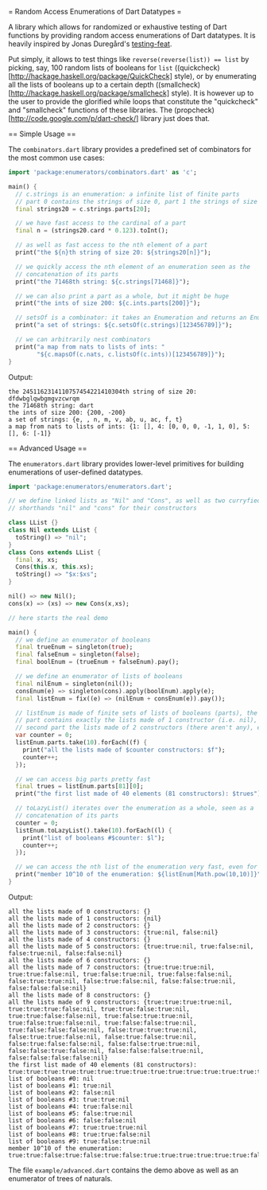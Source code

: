 = Random Access Enumerations of Dart Datatypes =

A library which allows for randomized or exhaustive testing of Dart functions
by providing random access enumerations of Dart datatypes. It is heavily
inspired by Jonas Duregård's
[testing-feat](http://hackage.haskell.org/package/testing-feat).

Put simply, it allows to test things like `reverse(reverse(list)) == list` by
picking, say, 100 random lists of booleans for `list`
((quickcheck)[http://hackage.haskell.org/package/QuickCheck] style), or by
enumerating all the lists of booleans up to a certain depth
((smallcheck)[http://hackage.haskell.org/package/smallcheck] style). It is
however up to the user to provide the glorified while loops that constitute the
"quickcheck" and "smallcheck" functions of these libraries. The
(propcheck)[http://code.google.com/p/dart-check/] library just does that.

== Simple Usage ==

The `combinators.dart` library provides a predefined set of combinators for the
most common use cases:

```dart
import 'package:enumerators/combinators.dart' as 'c';

main() {
  // c.strings is an enumeration: a infinite list of finite parts
  // part 0 contains the strings of size 0, part 1 the strings of size 1, etc.
  final strings20 = c.strings.parts[20];

  // we have fast access to the cardinal of a part
  final n = (strings20.card * 0.123).toInt();

  // as well as fast access to the nth element of a part
  print("the ${n}th string of size 20: ${strings20[n]}");

  // we quickly access the nth element of an enumeration seen as the
  // concatenation of its parts
  print("the 71468th string: ${c.strings[71468]}");

  // we can also print a part as a whole, but it might be huge
  print("the ints of size 200: ${c.ints.parts[200]}");

  // setsOf is a combinator: it takes an Enumeration and returns an Enumeration
  print("a set of strings: ${c.setsOf(c.strings)[123456789]}");

  // we can arbitrarily nest combinators
  print("a map from nats to lists of ints: "
        "${c.mapsOf(c.nats, c.listsOf(c.ints))[123456789]}");
}
```

Output:

```
the 2451162314110757454221410304th string of size 20: dfdwbglqwbgmgvzcwrqm
the 71468th string: dart
the ints of size 200: {200, -200}
a set of strings: {e, , n, m, v, ab, u, ac, f, t}
a map from nats to lists of ints: {1: [], 4: [0, 0, 0, -1, 1, 0], 5: [], 6: [-1]}
```

== Advanced Usage ==

The `enumerators.dart` library provides lower-level primitives for building
enumerations of user-defined datatypes.

```dart
import 'package:enumerators/enumerators.dart';

// we define linked lists as "Nil" and "Cons", as well as two curryfied
// shorthands "nil" and "cons" for their constructors

class LList {}
class Nil extends LList {
  toString() => "nil";
}
class Cons extends LList {
  final x, xs;
  Cons(this.x, this.xs);
  toString() => "$x:$xs";
}

nil() => new Nil();
cons(x) => (xs) => new Cons(x,xs);

// here starts the real demo

main() {
  // we define an enumerator of booleans
  final trueEnum = singleton(true);
  final falseEnum = singleton(false);
  final boolEnum = (trueEnum + falseEnum).pay();

  // we define an enumerator of lists of booleans
  final nilEnum = singleton(nil());
  consEnum(e) => singleton(cons).apply(boolEnum).apply(e);
  final listEnum = fix((e) => (nilEnum + consEnum(e)).pay());

  // listEnum is made of finite sets of lists of booleans (parts), the first
  // part contains exactly the lists made of 1 constructor (i.e. nil), the
  // second part the lists made of 2 constructors (there aren't any), etc.
  var counter = 0;
  listEnum.parts.take(10).forEach((f) {
    print("all the lists made of $counter constructors: $f");
    counter++;
  });

  // we can access big parts pretty fast
  final trues = listEnum.parts[81][0];
  print("the first list made of 40 elements (81 constructors): $trues");

  // toLazyList() iterates over the enumeration as a whole, seen as a
  // concatenation of its parts
  counter = 0;
  listEnum.toLazyList().take(10).forEach((l) {
    print("list of booleans #$counter: $l");
    counter++;
  });

  // we can access the nth list of the enumeration very fast, even for big ns
  print("member 10^10 of the enumeration: ${listEnum[Math.pow(10,10)]}");
}
```

Output:

```
all the lists made of 0 constructors: {}
all the lists made of 1 constructors: {nil}
all the lists made of 2 constructors: {}
all the lists made of 3 constructors: {true:nil, false:nil}
all the lists made of 4 constructors: {}
all the lists made of 5 constructors: {true:true:nil, true:false:nil, false:true:nil, false:false:nil}
all the lists made of 6 constructors: {}
all the lists made of 7 constructors: {true:true:true:nil, true:true:false:nil, true:false:true:nil, true:false:false:nil, false:true:true:nil, false:true:false:nil, false:false:true:nil, false:false:false:nil}
all the lists made of 8 constructors: {}
all the lists made of 9 constructors: {true:true:true:true:nil, true:true:true:false:nil, true:true:false:true:nil, true:true:false:false:nil, true:false:true:true:nil, true:false:true:false:nil, true:false:false:true:nil, true:false:false:false:nil, false:true:true:true:nil, false:true:true:false:nil, false:true:false:true:nil, false:true:false:false:nil, false:false:true:true:nil, false:false:true:false:nil, false:false:false:true:nil, false:false:false:false:nil}
the first list made of 40 elements (81 constructors): true:true:true:true:true:true:true:true:true:true:true:true:true:true:true:true:true:true:true:true:true:true:true:true:true:true:true:true:true:true:true:true:true:true:true:true:true:true:true:true:nil
list of booleans #0: nil
list of booleans #1: true:nil
list of booleans #2: false:nil
list of booleans #3: true:true:nil
list of booleans #4: true:false:nil
list of booleans #5: false:true:nil
list of booleans #6: false:false:nil
list of booleans #7: true:true:true:nil
list of booleans #8: true:true:false:nil
list of booleans #9: true:false:true:nil
member 10^10 of the enumeration: true:true:false:true:false:true:false:true:true:true:true:true:true:false:true:false:false:false:false:false:true:true:false:true:true:true:true:true:true:true:true:true:false:nil
```

The file `example/advanced.dart` contains the demo above as well as an
enumerator of trees of naturals.

